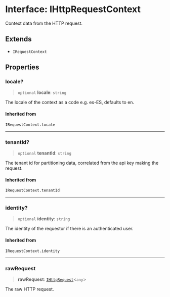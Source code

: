 # Interface: IHttpRequestContext

Context data from the HTTP request.

## Extends

- `IRequestContext`

## Properties

### locale?

> `optional` **locale**: `string`

The locale of the context as a code e.g. es-ES, defaults to en.

#### Inherited from

`IRequestContext.locale`

***

### tenantId?

> `optional` **tenantId**: `string`

The tenant id for partitioning data, correlated from the api key making the request.

#### Inherited from

`IRequestContext.tenantId`

***

### identity?

> `optional` **identity**: `string`

The identity of the requestor if there is an authenticated user.

#### Inherited from

`IRequestContext.identity`

***

### rawRequest

> **rawRequest**: [`IHttpRequest`](IHttpRequest.md)\<`any`\>

The raw HTTP request.
